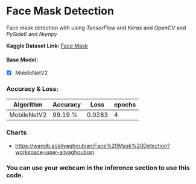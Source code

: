 # Face Mask Detection
Face mask detection with using _TensorFlow_ and _Keras_ and _OpenCV_ and _PySide6_ and _Numpy_

**Kaggle Dataset Link:** [Face Mask](https://www.kaggle.com/ashishjangra27/face-mask-12k-images-dataset)

#### Base Model:
- [x] MobileNetV2

### Accuracy & Loss:

Algorithm   | Accuracy |  Loss  | epochs |
----------- | -------- |------- | ------ |
MobileNetV2 | 99.19 %  | 0.0283 |   4    |

### Charts
- https://wandb.ai/aliyaghoubian/Face%20Mask%20Detection?workspace=user-aliyaghoubian

### You can use your webcam in the inference section to use this code.
